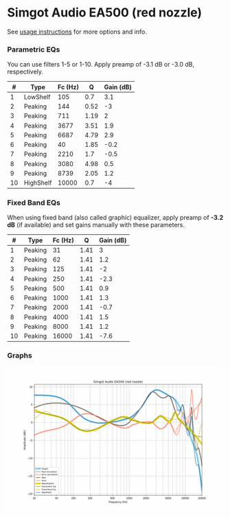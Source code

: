 # Simgot Audio EA500 (red nozzle)
See [usage instructions](https://github.com/jaakkopasanen/AutoEq#usage) for more options and info.

### Parametric EQs
You can use filters 1-5 or 1-10. Apply preamp of -3.1 dB or -3.0 dB, respectively.

|   # | Type      |   Fc (Hz) |    Q |   Gain (dB) |
|-----|-----------|-----------|------|-------------|
|   1 | LowShelf  |       105 | 0.7  |         3.1 |
|   2 | Peaking   |       144 | 0.52 |        -3   |
|   3 | Peaking   |       711 | 1.19 |         2   |
|   4 | Peaking   |      3677 | 3.51 |         1.9 |
|   5 | Peaking   |      6687 | 4.79 |         2.9 |
|   6 | Peaking   |        40 | 1.85 |        -0.2 |
|   7 | Peaking   |      2210 | 1.7  |        -0.5 |
|   8 | Peaking   |      3080 | 4.98 |         0.5 |
|   9 | Peaking   |      8739 | 2.05 |         1.2 |
|  10 | HighShelf |     10000 | 0.7  |        -4   |

### Fixed Band EQs
When using fixed band (also called graphic) equalizer, apply preamp of **-3.2 dB** (if available) and set gains manually with these parameters.

|   # | Type    |   Fc (Hz) |    Q |   Gain (dB) |
|-----|---------|-----------|------|-------------|
|   1 | Peaking |        31 | 1.41 |         3   |
|   2 | Peaking |        62 | 1.41 |         1.2 |
|   3 | Peaking |       125 | 1.41 |        -2   |
|   4 | Peaking |       250 | 1.41 |        -2.3 |
|   5 | Peaking |       500 | 1.41 |         0.9 |
|   6 | Peaking |      1000 | 1.41 |         1.3 |
|   7 | Peaking |      2000 | 1.41 |        -0.7 |
|   8 | Peaking |      4000 | 1.41 |         1.5 |
|   9 | Peaking |      8000 | 1.41 |         1.2 |
|  10 | Peaking |     16000 | 1.41 |        -7.6 |

### Graphs
![](./Simgot%20Audio%20EA500%20(red%20nozzle).png)
